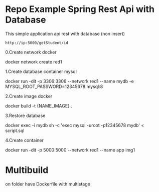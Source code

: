 # Repo Example Spring Rest Api with Database 
This simple application api rest with database (non insert)

`http://ip:5000/getStudent/id`


0.Create network docker

docker network create red1

1.Create database container mysql

docker run -dit -p 3306:3306 --network red1  --name mydb -e MYSQL_ROOT_PASSWORD=12345678 mysql:8

2.Create image docker

docker build -t {NAME_IMAGE} . 

3.Restore database

docker exec -i mydb sh -c 'exec mysql -uroot -p12345678 mydb' < script.sql

4.Create container

docker run -dit -p 5000:5000 --network red1  --name app img1

# Multibuild

on folder have Dockerfile with multistage
